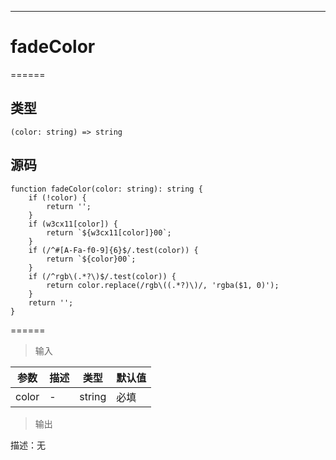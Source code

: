 

------

# fadeColor
======

## 类型

```
(color: string) => string
```

## 源码

```
function fadeColor(color: string): string {
    if (!color) {
        return '';
    }
    if (w3cx11[color]) {
        return `${w3cx11[color]}00`;
    }
    if (/^#[A-Fa-f0-9]{6}$/.test(color)) {
        return `${color}00`;
    }
    if (/^rgb\(.*?\)$/.test(color)) {
        return color.replace(/rgb\((.*?)\)/, 'rgba($1, 0)');
    }
    return '';
}
```

======

> 输入

|参数|描述|类型|默认值|
|----------|-------------|------|------|
|color|\-|string|必填|

> 输出

描述：无
